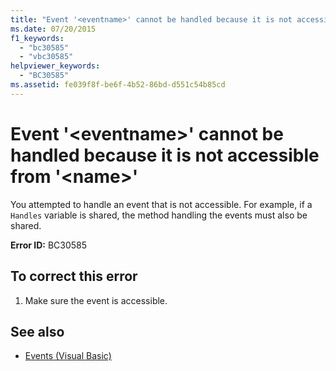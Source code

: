 ```yaml
---
title: "Event '<eventname>' cannot be handled because it is not accessible from '<name>'"
ms.date: 07/20/2015
f1_keywords: 
  - "bc30585"
  - "vbc30585"
helpviewer_keywords: 
  - "BC30585"
ms.assetid: fe039f8f-be6f-4b52-86bd-d551c54b85cd
---
```

# Event '\<eventname>' cannot be handled because it is not accessible from '\<name>'
You attempted to handle an event that is not accessible. For example, if a `Handles` variable is shared, the method handling the events must also be shared.  
  
 **Error ID:** BC30585  
  
## To correct this error  
  
1. Make sure the event is accessible.  
  
## See also

- [Events (Visual Basic)](../programming-guide/language-features/events/index.md)
